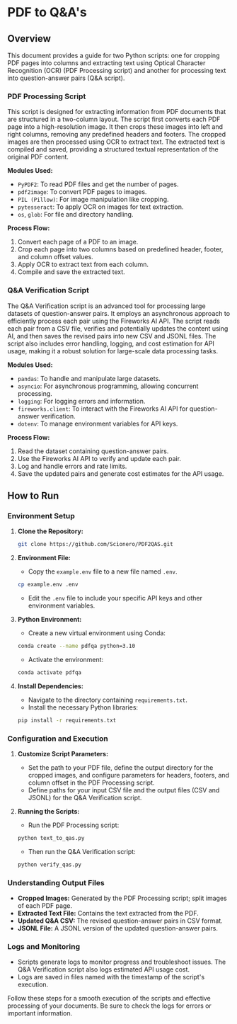 
# PDF to Q&A's

## Overview

This document provides a guide for two Python scripts: one for cropping PDF pages into columns and extracting text using Optical Character Recognition (OCR) (PDF Processing script)
and another for processing text into question-answer pairs (Q&A script).

### PDF Processing Script

This script is designed for extracting information from PDF documents that are structured in a two-column layout. The script first converts each PDF page into a high-resolution image. It then crops these images into left and right columns, removing any predefined headers and footers. The cropped images are then processed using OCR to extract text. The extracted text is compiled and saved, providing a structured textual representation of the original PDF content.

**Modules Used:**
- `PyPDF2`: To read PDF files and get the number of pages.
- `pdf2image`: To convert PDF pages to images.
- `PIL (Pillow)`: For image manipulation like cropping.
- `pytesseract`: To apply OCR on images for text extraction.
- `os`, `glob`: For file and directory handling.

**Process Flow:**
1. Convert each page of a PDF to an image.
2. Crop each page into two columns based on predefined header, footer, and column offset values.
3. Apply OCR to extract text from each column.
4. Compile and save the extracted text.

### Q&A Verification Script

The Q&A Verification script is an advanced tool for processing large datasets of question-answer pairs. It employs an asynchronous approach to efficiently process each pair using the Fireworks AI API. The script reads each pair from a CSV file, verifies and potentially updates the content using AI, and then saves the revised pairs into new CSV and JSONL files. The script also includes error handling, logging, and cost estimation for API usage, making it a robust solution for large-scale data processing tasks.

**Modules Used:**
- `pandas`: To handle and manipulate large datasets.
- `asyncio`: For asynchronous programming, allowing concurrent processing.
- `logging`: For logging errors and information.
- `fireworks.client`: To interact with the Fireworks AI API for question-answer verification.
- `dotenv`: To manage environment variables for API keys.

**Process Flow:**
1. Read the dataset containing question-answer pairs.
2. Use the Fireworks AI API to verify and update each pair.
3. Log and handle errors and rate limits.
4. Save the updated pairs and generate cost estimates for the API usage.

## How to Run

### Environment Setup

1. **Clone the Repository:**
   ```bash
   git clone https://github.com/Scionero/PDF2QAS.git
   ```

2. **Environment File:**
   - Copy the `example.env` file to a new file named `.env`.
   ```bash
   cp example.env .env
   ```
   - Edit the `.env` file to include your specific API keys and other environment variables.

3. **Python Environment:**
   - Create a new virtual environment using Conda:
   ```bash
   conda create --name pdfqa python=3.10
   ```
   - Activate the environment:
   ```bash
   conda activate pdfqa
   ```

4. **Install Dependencies:**
   - Navigate to the directory containing `requirements.txt`.
   - Install the necessary Python libraries:
   ```bash
   pip install -r requirements.txt
   ```

### Configuration and Execution

1. **Customize Script Parameters:**
   - Set the path to your PDF file, define the output directory for the cropped images, and configure parameters for headers, footers, and column offset in the PDF Processing script.
   - Define paths for your input CSV file and the output files (CSV and JSONL) for the Q&A Verification script.

2. **Running the Scripts:**
   - Run the PDF Processing script:
   ```bash
   python text_to_qas.py
   ```
   - Then run the Q&A Verification script:
   ```bash
   python verify_qas.py
   ```

### Understanding Output Files

- **Cropped Images:** Generated by the PDF Processing script; split images of each PDF page.
- **Extracted Text File:** Contains the text extracted from the PDF.
- **Updated Q&A CSV:** The revised question-answer pairs in CSV format.
- **JSONL File:** A JSONL version of the updated question-answer pairs.

### Logs and Monitoring

- Scripts generate logs to monitor progress and troubleshoot issues. The Q&A Verification script also logs estimated API usage cost.
- Logs are saved in files named with the timestamp of the script's execution.

Follow these steps for a smooth execution of the scripts and effective processing of your documents. Be sure to check the logs for errors or important information.
